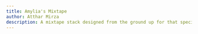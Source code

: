 ```yaml
---
title: Amylia's Mixtape
author: Atthar Mirza
description: A mixtape stack designed from the ground up for that special someone.
---
```


